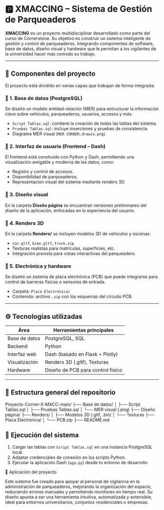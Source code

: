 # 🅿️ XMACCING – Sistema de Gestión de Parqueaderos

**XMACCING** es un proyecto multidisciplinar desarrollado como parte del curso de Cornerstone. Su objetivo es construir un sistema inteligente de gestión y control de parqueaderos, integrando componentes de software, base de datos, diseño visual y hardware que le permitan a los vigilantes de la universidad hacer mas comodo su trabajo.

---

## 🧩 Componentes del proyecto

El proyecto está dividido en varias capas que trabajan de forma integrada:

### 🔸 1. Base de datos (PostgreSQL)
Se diseñó un modelo entidad-relación (MER) para estructurar la información clave sobre vehículos, parqueaderos, usuarios, accesos y más.

- `Script Tablas.sql`: contiene la creación de todas las tablas del sistema.
- `Pruebas Tablas.sql`: incluye inserciones y pruebas de consistencia.
- Diagrama MER visual (`MER CORNER.drawio.png`).

### 🔸 2. Interfaz de usuario (Frontend – Dash)
El frontend está construido con Python y Dash, permitiendo una visualización amigable y moderna de los datos, como:
- Registro y control de accesos.
- Disponibilidad de parqueaderos.
- Representación visual del sistema mediante renders 3D.

### 🔸 3. Diseño visual
En la carpeta **Diseño página** se encuentran versiones preliminares del diseño de la aplicación, enfocadas en la experiencia del usuario.

### 🔸 4. Renders 3D
En la carpeta **Renders/** se incluyen modelos 3D de vehículos y escenas:

- `car.gltf`, `bike.gltf`, `truck.zip`
- Texturas realistas para matrículas, superficies, etc.
- Integración prevista para vistas interactivas del parqueadero.

### 🔸 5. Electrónica y hardware
Se diseñó un sistema de placa electrónica (PCB) que puede integrarse para control de barreras físicas o sensores de entrada.

- Carpeta: `Placa Electrónica/`
- Contenido: archivo `.zip` con los esquemas del circuito PCB.

---

## ⚙️ Tecnologías utilizadas

| Área             | Herramientas principales           |
|------------------|------------------------------------|
| Base de datos    | PostgreSQL, SQL                    |
| Backend          | Python                             |
| Interfaz web     | Dash (basado en Flask + Plotly)    |
| Visualización    | Renders 3D (.gltf), Texturas       |
| Hardware         | Diseño de PCB para control físico  |

---

## 📂 Estructura general del repositorio

Proyecto-Corner-X-MACC-main/
├── Base de datos/
│ ├── Script Tablas.sql
│ ├── Pruebas Tablas.sql
│ └── MER visual (.png)
├── Diseño página/
├── Renders/
│ ├── Modelos 3D (.gltf, .bin)
│ └── Texturas
├── Placa Electrónica/
│ └── PCB.zip
├── README.md


## 🚀 Ejecución del sistema

1. Cargar las tablas con `Script Tablas.sql` en una instancia PostgreSQL local.
2. Adaptar credenciales de conexión en los scripts Python.
3. Ejecutar la aplicación Dash (`app.py`) desde tu entorno de desarrollo



🧠 Aplicación del proyecto

Este sistema fue creado para apoyar al personal de vigilancia en la administración de parqueaderos, mejorando la organización del espacio, reduciendo errores manuales y permitiendo monitoreo en tiempo real.
Su diseño apunta a ser una herramienta intuitiva, automatizada y extensible, ideal para entornos universitarios, conjuntos residenciales o empresas.
